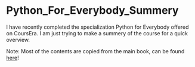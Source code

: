 # Python_For_Everybody_Summery
I have recently completed the specialization Python for Everybody offered on CoursEra. I am just trying to make a summery of the course for a quick overview.

Note: Most of the contents are copied from the main book, can be found [here](https://books.trinket.io/pfe/index.html)!
